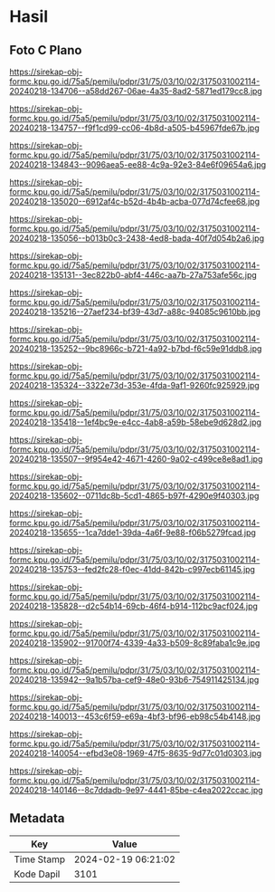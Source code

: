 # Hasil

## Foto C Plano

https://sirekap-obj-formc.kpu.go.id/75a5/pemilu/pdpr/31/75/03/10/02/3175031002114-20240218-134706--a58dd267-06ae-4a35-8ad2-5871ed179cc8.jpg

https://sirekap-obj-formc.kpu.go.id/75a5/pemilu/pdpr/31/75/03/10/02/3175031002114-20240218-134757--f9f1cd99-cc06-4b8d-a505-b45967fde67b.jpg

https://sirekap-obj-formc.kpu.go.id/75a5/pemilu/pdpr/31/75/03/10/02/3175031002114-20240218-134843--9096aea5-ee88-4c9a-92e3-84e6f09654a6.jpg

https://sirekap-obj-formc.kpu.go.id/75a5/pemilu/pdpr/31/75/03/10/02/3175031002114-20240218-135020--6912af4c-b52d-4b4b-acba-077d74cfee68.jpg

https://sirekap-obj-formc.kpu.go.id/75a5/pemilu/pdpr/31/75/03/10/02/3175031002114-20240218-135056--b013b0c3-2438-4ed8-bada-40f7d054b2a6.jpg

https://sirekap-obj-formc.kpu.go.id/75a5/pemilu/pdpr/31/75/03/10/02/3175031002114-20240218-135131--3ec822b0-abf4-446c-aa7b-27a753afe56c.jpg

https://sirekap-obj-formc.kpu.go.id/75a5/pemilu/pdpr/31/75/03/10/02/3175031002114-20240218-135216--27aef234-bf39-43d7-a88c-94085c9610bb.jpg

https://sirekap-obj-formc.kpu.go.id/75a5/pemilu/pdpr/31/75/03/10/02/3175031002114-20240218-135252--9bc8966c-b721-4a92-b7bd-f6c59e91ddb8.jpg

https://sirekap-obj-formc.kpu.go.id/75a5/pemilu/pdpr/31/75/03/10/02/3175031002114-20240218-135324--3322e73d-353e-4fda-9af1-9260fc925929.jpg

https://sirekap-obj-formc.kpu.go.id/75a5/pemilu/pdpr/31/75/03/10/02/3175031002114-20240218-135418--1ef4bc9e-e4cc-4ab8-a59b-58ebe9d628d2.jpg

https://sirekap-obj-formc.kpu.go.id/75a5/pemilu/pdpr/31/75/03/10/02/3175031002114-20240218-135507--9f954e42-4671-4260-9a02-c499ce8e8ad1.jpg

https://sirekap-obj-formc.kpu.go.id/75a5/pemilu/pdpr/31/75/03/10/02/3175031002114-20240218-135602--0711dc8b-5cd1-4865-b97f-4290e9f40303.jpg

https://sirekap-obj-formc.kpu.go.id/75a5/pemilu/pdpr/31/75/03/10/02/3175031002114-20240218-135655--1ca7dde1-39da-4a6f-9e88-f06b5279fcad.jpg

https://sirekap-obj-formc.kpu.go.id/75a5/pemilu/pdpr/31/75/03/10/02/3175031002114-20240218-135753--fed2fc28-f0ec-41dd-842b-c997ecb61145.jpg

https://sirekap-obj-formc.kpu.go.id/75a5/pemilu/pdpr/31/75/03/10/02/3175031002114-20240218-135828--d2c54b14-69cb-46f4-b914-112bc9acf024.jpg

https://sirekap-obj-formc.kpu.go.id/75a5/pemilu/pdpr/31/75/03/10/02/3175031002114-20240218-135902--91700f74-4339-4a33-b509-8c89faba1c9e.jpg

https://sirekap-obj-formc.kpu.go.id/75a5/pemilu/pdpr/31/75/03/10/02/3175031002114-20240218-135942--9a1b57ba-cef9-48e0-93b6-754911425134.jpg

https://sirekap-obj-formc.kpu.go.id/75a5/pemilu/pdpr/31/75/03/10/02/3175031002114-20240218-140013--453c6f59-e69a-4bf3-bf96-eb98c54b4148.jpg

https://sirekap-obj-formc.kpu.go.id/75a5/pemilu/pdpr/31/75/03/10/02/3175031002114-20240218-140054--efbd3e08-1969-47f5-8635-9d77c01d0303.jpg

https://sirekap-obj-formc.kpu.go.id/75a5/pemilu/pdpr/31/75/03/10/02/3175031002114-20240218-140146--8c7ddadb-9e97-4441-85be-c4ea2022ccac.jpg


## Metadata

| Key        | Value               |
| ---------- | ------------------- |
| Time Stamp | 2024-02-19 06:21:02 |
| Kode Dapil | 3101                |



